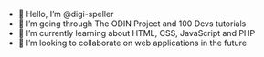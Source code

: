 - 👋 Hello, I’m @digi-speller
- 👀 I’m going through The ODIN Project and 100 Devs tutorials
- 🌱 I’m currently learning about HTML, CSS, JavaScript and PHP
- 💞️ I’m looking to collaborate on web applications in the future

<!---
digi-speller/digi-speller is a ✨ special ✨ repository because its `README.md` (this file) appears on your GitHub profile.
You can click the Preview link to take a look at your changes.
--->
